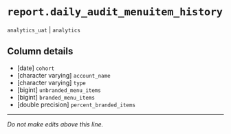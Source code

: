 # `report.daily_audit_menuitem_history`
`analytics_uat` | `analytics`

## Column details
* [date]      `cohort`
* [character varying] `account_name`
* [character varying] `type`
* [bigint]    `unbranded_menu_items`
* [bigint]    `branded_menu_items`
* [double precision] `percent_branded_items`

-------------------------------------------------------------------------------
*Do not make edits above this line.*
